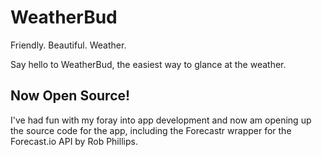 # WeatherBud
Friendly. Beautiful. Weather.

Say hello to WeatherBud, the easiest way to glance at the weather.

## Now Open Source!
I've had fun with my foray into app development and now am opening up the source code for the app, including the
Forecastr wrapper for the Forecast.io API by Rob Phillips.
